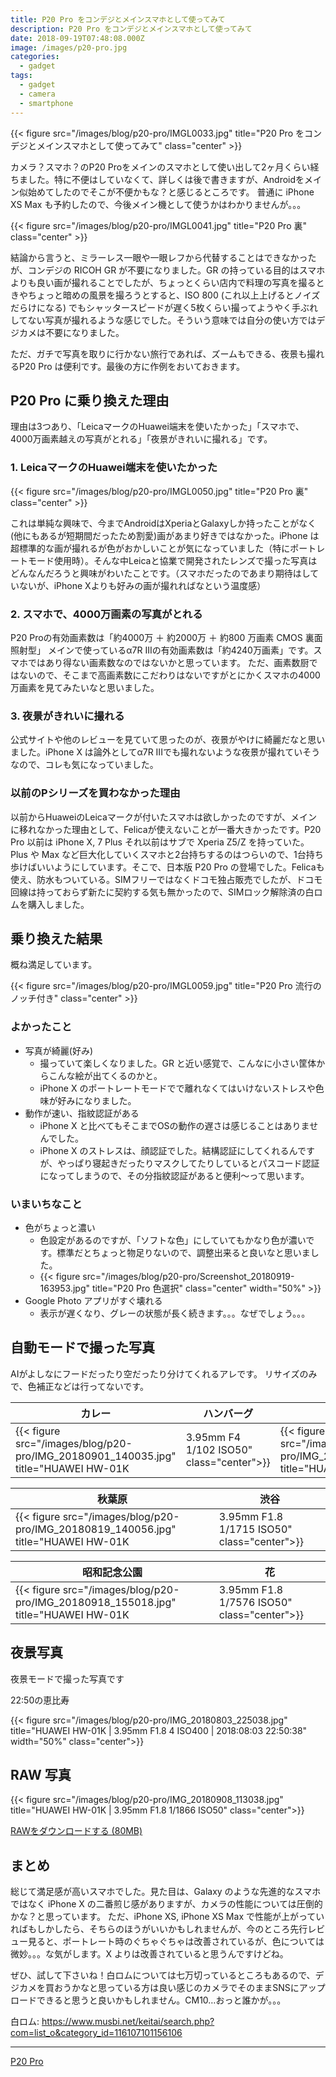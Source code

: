 ```yaml
---
title: P20 Pro をコンデジとメインスマホとして使ってみて
description: P20 Pro をコンデジとメインスマホとして使ってみて
date: 2018-09-19T07:48:08.000Z
image: /images/p20-pro.jpg
categories:
  - gadget
tags:
  - gadget
  - camera
  - smartphone
---
```


{{< figure src="/images/blog/p20-pro/IMGL0033.jpg" title="P20 Pro をコンデジとメインスマホとして使ってみて" class="center"  >}}

カメラ？スマホ？のP20 Proをメインのスマホとして使い出して2ヶ月くらい経ちました。特に不便はしていなくて、詳しくは後で書きますが、Androidをメイン似始めてしたのでそこが不便かもな？と感じるところです。
普通に iPhone XS Max も予約したので、今後メイン機として使うかはわかりませんが。。。

{{< figure src="/images/blog/p20-pro/IMGL0041.jpg" title="P20 Pro 裏" class="center"  >}}

結論から言うと、ミラーレス一眼や一眼レフから代替することはできなかったが、コンデジの RICOH GR が不要になりました。GR の持っている目的はスマホよりも良い画が撮れることでしたが、ちょっとくらい店内で料理の写真を撮るときやちょっと暗めの風景を撮ろうとすると、ISO 800 (これ以上上げるとノイズだらけになる) でもシャッタースピードが遅く5枚くらい撮ってようやく手ぶれしてない写真が撮れるような感じでした。そういう意味では自分の使い方ではデジカメは不要になりました。

ただ、ガチで写真を取りに行かない旅行であれば、ズームもできる、夜景も撮れるP20 Pro は便利です。最後の方に作例をおいておきます。

## P20 Pro に乗り換えた理由

理由は3つあり、「LeicaマークのHuawei端末を使いたかった」「スマホで、4000万画素越えの写真がとれる」「夜景がきれいに撮れる」です。

### 1. LeicaマークのHuawei端末を使いたかった

{{< figure src="/images/blog/p20-pro/IMGL0050.jpg" title="P20 Pro 裏" class="center"  >}}

これは単純な興味で、今までAndroidはXperiaとGalaxyしか持ったことがなく(他にもあるが短期間だったため割愛)画があまり好きではなかった。iPhone は超標準的な画が撮れるが色がおかしいことが気になっていました（特にポートレートモード使用時）。そんな中Leicaと協業で開発されたレンズで撮った写真はどんなんだろうと興味がわいたことです。（スマホだったのであまり期待はしていないが、iPhone Xよりも好みの画が撮れればなという温度感）

### 2. スマホで、4000万画素の写真がとれる

P20 Proの有効画素数は「約4000万 ＋ 約2000万 ＋ 約800 万画素 CMOS 裏面照射型」
メインで使っているα7R IIIの有効画素数は「約4240万画素」です。スマホではあり得ない画素数なのではないかと思っています。
ただ、画素数厨ではないので、そこまで高画素数にこだわりはないですがとにかくスマホの4000万画素を見てみたいなと思いました。

### 3. 夜景がきれいに撮れる

公式サイトや他のレビューを見ていて思ったのが、夜景がやけに綺麗だなと思いました。iPhone X は論外としてα7R IIIでも撮れないような夜景が撮れていそうなので、コレも気になっていました。

### 以前のPシリーズを買わなかった理由

以前からHuaweiのLeicaマークが付いたスマホは欲しかったのですが、メインに移れなかった理由として、Felicaが使えないことが一番大きかったです。P20 Pro 以前は iPhone X, 7 Plus それ以前はサブで Xperia Z5/Z を持っていた。Plus や Max など巨大化していくスマホと2台持ちするのはつらいので、1台持ち歩けばいいようにしています。そこで、日本版 P20 Pro の登場でした。Felicaも使え、防水もついている。SIMフリーではなくドコモ独占販売でしたが、ドコモ回線は持っておらず新たに契約する気も無かったので、SIMロック解除済の白ロムを購入しました。

## 乗り換えた結果

概ね満足しています。

{{< figure src="/images/blog/p20-pro/IMGL0059.jpg" title="P20 Pro 流行のノッチ付き" class="center"  >}}

### よかったこと

- 写真が綺麗(好み)
    - 撮っていて楽しくなりました。GR と近い感覚で、こんなに小さい筐体からこんな絵が出てくるのかと。
    - iPhone X のポートレートモードでで離れなくてはいけないストレスや色味が好みになりました。
- 動作が速い、指紋認証がある
    - iPhone X と比べてもそこまでOSの動作の遅さは感じることはありませんでした。
    - iPhone X のストレスは、顔認証でした。結構認証にしてくれるんですが、やっぱり寝起きだったりマスクしてたりしているとパスコード認証になってしまうので、その分指紋認証があると便利〜って思います。

### いまいちなこと

- 色がちょっと濃い
    - 色設定があるのですが、「ソフトな色」にしていてもかなり色が濃いです。標準だとちょっと物足りないので、調整出来ると良いなと思いました。
    - {{< figure src="/images/blog/p20-pro/Screenshot_20180919-163953.jpg" title="P20 Pro 色選択" class="center" width="50%" >}}
- Google Photo アプリがすぐ壊れる
    - 表示が遅くなり、グレーの状態が長く続きます。。。なぜでしょう。。。

## 自動モードで撮った写真

AIがよしなにフードだったり空だったり分けてくれるアレです。
リサイズのみで、色補正などは行ってないです。

  カレー   | ハンバーグ | カレー
----------|----------|---------
  {{< figure src="/images/blog/p20-pro/IMG_20180901_140035.jpg" title="HUAWEI HW-01K | 3.95mm F4 1/102 ISO50" class="center">}} | {{< figure src="/images/blog/p20-pro/IMG_20180906_121607.jpg" title="HUAWEI HW-01K | 3.95mm F1.8 1/50 ISO640" class="center">}}  | {{< figure src="/images/blog/p20-pro/IMG_20180919_140718.jpg" title="HUAWEI HW-01K | 3.95mm F1.8 1/33 ISO200" class="center">}} 

  秋葉原   | 渋谷 
----------|----------
  {{< figure src="/images/blog/p20-pro/IMG_20180819_140056.jpg" title="HUAWEI HW-01K | 3.95mm F1.8 1/1715 ISO50" class="center">}} | {{< figure src="/images/blog/p20-pro/IMG_20180824_125537.jpg" title="HUAWEI HW-01K | 3.95mm F1.8 1/2674 ISO50" class="center">}} 

昭和記念公園 | 花
---------|---------
 {{< figure src="/images/blog/p20-pro/IMG_20180918_155018.jpg" title="HUAWEI HW-01K | 3.95mm F1.8 1/7576 ISO50" class="center">}} | {{< figure src="/images/blog/p20-pro/IMG_20180919_134153.jpg" title="HUAWEI HW-01K | 3.95mm F1.8 1/185 ISO50" class="center">}} 

## 夜景写真

夜景モードで撮った写真です

22:50の恵比寿

{{< figure src="/images/blog/p20-pro/IMG_20180803_225038.jpg" title="HUAWEI HW-01K | 3.95mm F1.8 4 ISO400 | 2018:08:03 22:50:38" width="50%" class="center">}} 

## RAW 写真
{{< figure src="/images/blog/p20-pro/IMG_20180908_113038.jpg" title="HUAWEI HW-01K | 3.95mm F1.8 1/1866 ISO50" class="center">}} 

<a href="https://drive.google.com/open?id=1f98M8LmvlFO59YUxGV5LYU8kjCS3CAfK" target="_blank">RAWをダウンロードする (80MB)</a>

## まとめ
総じて満足感が高いスマホでした。見た目は、Galaxy のような先進的なスマホではなく iPhone X の二番煎じ感がありますが、カメラの性能については圧倒的かな？と思っています。
ただ、iPhone XS, iPhone XS Max で性能が上がっていればもしかしたら、そちらのほうがいいかもしれませんが、今のところ先行レビュー見ると、ポートレート時のぐちゃぐちゃは改善されているが、色については微妙。。。な気がします。X よりは改善されていると思うんですけどね。

ぜひ、試して下さいね！白ロムについては七万切っているところもあるので、デジカメを買おうかなと思っている方は良い感じのカメラでそのままSNSにアップロードできると思うと良いかもしれません。CM10…おっと誰かが。。。

白ロム: https://www.musbi.net/keitai/search.php?com=list_o&category_id=116107101156106

---

<a class="twitter-moment" href="https://twitter.com/i/moments/1023963503659376641">P20 Pro</a>
<script async src="//platform.twitter.com/widgets.js" charset="utf-8"></script>
